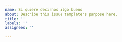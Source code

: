 ```yaml
---
name: Si quiere decirnos algo bueno
about: Describe this issue template's purpose here.
title: ''
labels: ''
assignees: ''

---
```



